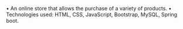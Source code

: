  •	An online store that allows the purchase of a variety of products.
 •	Technologies used: HTML, CSS, JavaScript, Bootstrap, MySQL, Spring boot.

